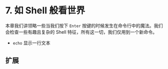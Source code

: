 # 7. 如 Shell 般看世界

本章我们讲领略一些当我们按下 `Enter` 按键的时候发生在命令行中的魔法。我们会检查一些有趣且复杂的 Shell 特征，所有这一切，我们仅用到一个新命令。

- `echo` 显示一行文本

## 扩展

